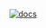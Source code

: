 [![docs](https://github.com/claughinghouse/k8s-ops/actions/workflows/docs.yml/badge.svg)](https://github.com/claughinghouse/k8s-ops/actions/workflows/docs.yml)
